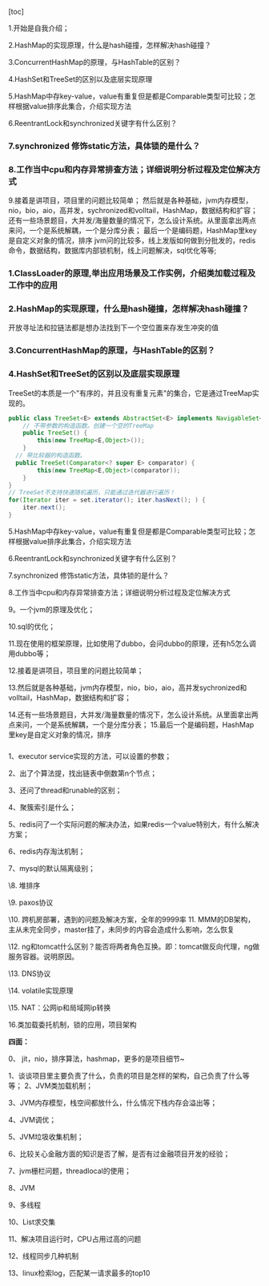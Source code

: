 [toc]



1.开始是自我介绍；

2.HashMap的实现原理，什么是hash碰撞，怎样解决hash碰撞？



3.ConcurrentHashMap的原理，与HashTable的区别？

4.HashSet和TreeSet的区别以及底层实现原理

5.HashMap中存key-value，value有重复但是都是Comparable类型可比较；怎样根据value排序此集合，介绍实现方法

6.ReentrantLock和synchronized关键字有什么区别？

### 7.synchronized 修饰static方法，具体锁的是什么？

### 8.工作当中cpu和内存异常排查方法；详细说明分析过程及定位解决方式

9.接着是讲项目，项目里的问题比较简单； 然后就是各种基础，jvm内存模型，nio，bio，aio，高并发，sychronized和volltail，HashMap，数据结构和扩容； 还有一些场景题目，大并发/海量数量的情况下，怎么设计系统。从里面拿出两点来问，一个是系统解耦，一个是分库分表； 最后一个是编码题，HashMap里key是自定义对象的情况，排序 jvm问的比较多，线上发版如何做到分批发的，redis命令，数据结构，数据库内部锁机制，线上问题解决，sql优化等等;



### 1.ClassLoader的原理,举出应用场景及工作实例，介绍类加载过程及工作中的应用 





### 2.HashMap的实现原理，什么是hash碰撞，怎样解决hash碰撞？ 

开放寻址法和拉链法都是想办法找到下一个空位置来存发生冲突的值

### 3.ConcurrentHashMap的原理，与HashTable的区别？

### 4.HashSet和TreeSet的区别以及底层实现原理

TreeSet的本质是一个"有序的，并且没有重复元素"的集合，它是通过TreeMap实现的。

```java
public class TreeSet<E> extends AbstractSet<E> implements NavigableSet<E> {
	// 不带参数的构造函数。创建一个空的TreeMap
 	public TreeSet() {
		this(new TreeMap<E,Object>());
	}
  // 带比较器的构造函数。
  public TreeSet(Comparator<? super E> comparator) {
		this(new TreeMap<E,Object>(comparator));
	}
}
// TreeSet不支持快速随机遍历，只能通过迭代器进行遍历！
for(Iterator iter = set.iterator(); iter.hasNext(); ) { 
    iter.next();
}   

```













5.HashMap中存key-value，value有重复但是都是Comparable类型可比较；怎样根据value排序此集合，介绍实现方法 





6.ReentrantLock和synchronized关键字有什么区别？





7.synchronized 修饰static方法，具体锁的是什么？

8.工作当中cpu和内存异常排查方法；详细说明分析过程及定位解决方式

9。一个jvm的原理及优化；

10.sql的优化；

11.现在使用的框架原理，比如使用了dubbo，会问dubbo的原理，还有h5怎么调用dubbo等；

12.接着是讲项目，项目里的问题比较简单；

13.然后就是各种基础，jvm内存模型，nio，bio，aio，高并发sychronized和volltail，HashMap，数据结构和扩容；

14.还有一些场景题目，大并发/海量数量的情况下，怎么设计系统。从里面拿出两点来问，一个是系统解耦，一个是分库分表； 15.最后一个是编码题，HashMap里key是自定义对象的情况，排序

### 

1、executor service实现的方法，可以设置的参数；

2、出了个算法提，找出链表中倒数第n个节点；

3、还问了thread和runable的区别；

4、聚簇索引是什么；

5、redis问了一个实际问题的解决办法，如果redis一个value特别大，有什么解决方案；

6、redis内存淘汰机制；

7、mysql的默认隔离级别；

\8. 堆排序

\9. paxos协议

\10. 跨机房部署，遇到的问题及解决方案，全年的9999率 11. MMM的DB架构，主从未完全同步，master挂了，未同步的内容会造成什么影响，怎么恢复

\12. ng和tomcat什么区别？能否将两者角色互换。即：tomcat做反向代理，ng做服务容器。说明原因。

\13. DNS协议

\14. volatile实现原理

\15. NAT：公网ip和局域网ip转换

16.类加载委托机制，锁的应用，项目架构

**四面：**

0、 jit，nio，排序算法，hashmap，更多的是项目细节~

1、谈谈项目里主要负责了什么，负责的项目是怎样的架构，自己负责了什么等等； 2、JVM类加载机制；

3、JVM内存模型，栈空间都放什么，什么情况下栈内存会溢出等；

4、JVM调优；

5、JVM垃圾收集机制；

6、比较关心金融方面的知识是否了解，是否有过金融项目开发的经验；

7、jvm栅栏问题，threadlocal的使用；

8、JVM

9、多线程

10、List求交集

11、解决项目运行时，CPU占用过高的问题

12、线程同步几种机制

13、linux检索log，匹配某一请求最多的top10





